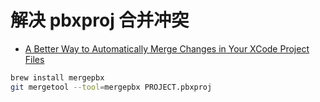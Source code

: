 # 解决 pbxproj 合并冲突

* [A Better Way to Automatically Merge Changes in Your XCode Project Files](https://articles.mattoakes.net/a-better-way-to-automatically-merge-changes-in-your-xcode-project-files-3d83b3583fe4#.usdtppver)

```sh
brew install mergepbx
git mergetool --tool=mergepbx PROJECT.pbxproj
```
